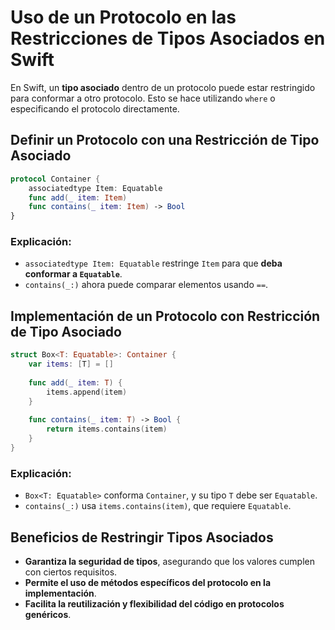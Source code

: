 # Uso de un Protocolo en las Restricciones de Tipos Asociados en Swift

En Swift, un **tipo asociado** dentro de un protocolo puede estar restringido para conformar a otro protocolo. Esto se hace utilizando `where` o especificando el protocolo directamente.

## Definir un Protocolo con una Restricción de Tipo Asociado

```swift
protocol Container {
    associatedtype Item: Equatable
    func add(_ item: Item)
    func contains(_ item: Item) -> Bool
}
```

### Explicación:
- `associatedtype Item: Equatable` restringe `Item` para que **deba conformar a `Equatable`**.
- `contains(_:)` ahora puede comparar elementos usando `==`.

## Implementación de un Protocolo con Restricción de Tipo Asociado

```swift
struct Box<T: Equatable>: Container {
    var items: [T] = []
    
    func add(_ item: T) {
        items.append(item)
    }
    
    func contains(_ item: T) -> Bool {
        return items.contains(item)
    }
}
```

### Explicación:
- `Box<T: Equatable>` conforma `Container`, y su tipo `T` debe ser `Equatable`.
- `contains(_:)` usa `items.contains(item)`, que requiere `Equatable`.

## Beneficios de Restringir Tipos Asociados
- **Garantiza la seguridad de tipos**, asegurando que los valores cumplen con ciertos requisitos.
- **Permite el uso de métodos específicos del protocolo en la implementación**.
- **Facilita la reutilización y flexibilidad del código en protocolos genéricos**.

